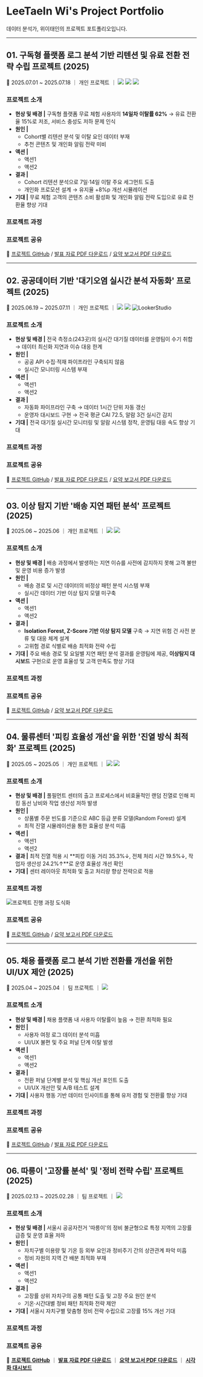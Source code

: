 # LeeTaeIn Wi's Project Portfolio  
데이터 분석가, 위이태인의 프로젝트 포트폴리오입니다.

---

## 01. 구독형 플랫폼 로그 분석 기반 리텐션 및 유료 전환 전략 수립 프로젝트 (2025)  
📅 2025.07.01 ~ 2025.07.18 ｜ 개인 프로젝트 ｜ <img src="https://img.shields.io/badge/BigQuery-4285F4?style=flat-square&logo=GoogleCloud&logoColor=white"/> <img src="https://img.shields.io/badge/Python-3776AB?style=flat-square&logo=python&logoColor=white"/> <img src="https://img.shields.io/badge/Tableau-E97627?style=flat-square&logo=Tableau&logoColor=white"/>

### 프로젝트 소개 
- **현상 및 배경 |** 구독형 플랫폼 무료 체험 사용자의 **14일차 이탈률 62%** → 유료 전환율 15%로 저조, 서비스 충성도 저하 문제 인식
- **원인 |**
  - Cohort별 리텐션 분석 및 이탈 요인 데이터 부재
  - 추천 콘텐츠 및 개인화 알림 전략 미비
- **액션 |**
  - 액션1
  - 액션2
- **결과 |**
  - Cohort 리텐션 분석으로 7일·14일 이탈 주요 세그먼트 도출
  - 개인화 프로모션 설계 → 유지율 +8%p 개선 시뮬레이션
- **기대 |** 무료 체험 고객의 콘텐츠 소비 활성화 및 개인화 알림 전략 도입으로 유료 전환율 향상 기대 <br/>

### 프로젝트 과정
<!--![프로젝트 진행 과정 도식화](https://github.com/TildaWi/Portfolio-wileetaein/blob/main/images/subscription_retention_project.png)-->

### 프로젝트 공유
🔗 [프로젝트 GitHub](https://github.com/TildaWi/subscription-retention-analysis) / [발표 자료 PDF 다운로드](https://github.com/TildaWi/Portfolio-wileetaein/blob/main/) / [요약 보고서 PDF 다운로드](https://github.com/TildaWi/Portfolio-wileetaein/blob/main/)

---

## 02. 공공데이터 기반 '대기오염 실시간 분석 자동화' 프로젝트 (2025)  
📅 2025.06.19 ~ 2025.07.11 ｜ 개인 프로젝트 ｜  <img src="https://img.shields.io/badge/Airflow-017CEE?style=flat-square&logo=ApacheAirflow&logoColor=white"/> <img src="https://img.shields.io/badge/BigQuery-4285F4?style=flat-square&logo=GoogleCloud&logoColor=white"/> ![LookerStudio](https://img.shields.io/badge/LookerStudio-4285F4?style=flat-square&logo=Looker&logoColor=white)

### 프로젝트 소개 
- **현상 및 배경 |** 전국 측정소(243곳)의 실시간 대기질 데이터를 운영팀이 수기 취합 → 데이터 최신화 지연과 이슈 대응 한계
- **원인 |**
  - 공공 API 수집·적재 파이프라인 구축되지 않음
  - 실시간 모니터링 시스템 부재
- **액션 |**
  - 액션1
  - 액션2
- **결과 |**
  - 자동화 파이프라인 구축 → 데이터 1시간 단위 자동 갱신
  - 운영자 대시보드 구현 → 전국 평균 CAI 72.5, 알람 3건 실시간 감지
- **기대 |** 전국 대기질 실시간 모니터링 및 알람 시스템 정착, 운영팀 대응 속도 향상 기대 <br/>

### 프로젝트 과정
<!--![프로젝트 진행 과정 도식화](https://github.com/TildaWi/Portfolio-wileetaein/blob/main/images/fulfillment_layout_project.png)-->

### 프로젝트 공유
🔗 [프로젝트 GitHub](https://github.com/TildaWi/air-quality-data-pipeline-project) / [발표 자료 PDF 다운로드](https://github.com/TildaWi/Portfolio-wileetaein/blob/main/) / [요약 보고서 PDF 다운로드](https://github.com/TildaWi/Portfolio-wileetaein/blob/main/)

---

## 03. 이상 탐지 기반 '배송 지연 패턴 분석' 프로젝트 (2025)  
📅 2025.06 ~ 2025.06 ｜ 개인 프로젝트 ｜ <img src="https://img.shields.io/badge/Python-3776AB?style=flat&logo=python&logoColor=white"/> <img src="https://img.shields.io/badge/Scikit--learn-F7931E?style=flat&logo=scikitlearn&logoColor=white"/>

### 프로젝트 소개 
- **현상 및 배경 |** 배송 과정에서 발생하는 지연 이슈를 사전에 감지하지 못해 고객 불만 및 운영 비용 증가 발생
- **원인 |**
  - 배송 경로 및 시간 데이터의 비정상 패턴 분석 시스템 부재
  - 실시간 데이터 기반 이상 탐지 모델 미구축
- **액션 |**
  - 액션1
  - 액션2
- **결과 |**
  - **Isolation Forest, Z-Score 기반 이상 탐지 모델** 구축 → 지연 위험 건 사전 분류 및 대응 체계 설계
  - 고위험 경로 식별로 배송 최적화 전략 수립
- **기대 |** 주요 배송 경로 및 요일별 지연 패턴 분석 결과를 운영팀에 제공, **이상탐지 대시보드** 구현으로 운영 효율성 및 고객 만족도 향상 기대 <br/>

### 프로젝트 과정
<!--![프로젝트 진행 과정 도식화](https://github.com/TildaWi/Portfolio-wileetaein/blob/main/images/delivery_delay_project.png)-->

### 프로젝트 공유
🔗 [프로젝트 GitHub](https://github.com/TildaWi/delivery-delay-project) / [요약 보고서 PDF 다운로드](https://github.com/TildaWi/Portfolio-wileetaein/blob/main/배송지연탐지_프로젝트_요약_보고서.pdf)

---

## 04. 물류센터 '피킹 효율성 개선'을 위한 '진열 방식 최적화' 프로젝트 (2025)  
📅 2025.05 ~ 2025.05 ｜ 개인 프로젝트 ｜ <img src="https://img.shields.io/badge/Python-3776AB?style=flat&logo=python&logoColor=white"/> <img src="https://img.shields.io/badge/Scikit--learn-F7931E?style=flat&logo=scikitlearn&logoColor=white"/>

### 프로젝트 소개 
- **현상 및 배경 |** 풀필먼트 센터의 출고 프로세스에서 비효율적인 랜덤 진열로 인해 피킹 동선 낭비와 작업 생산성 저하 발생
- **원인 |**
  - 상품별 주문 빈도를 기준으로 ABC 등급 분류 모델(Random Forest) 설계
  - 최적 진열 시뮬레이션을 통한 효율성 분석 미흡
- **액션 |**
  - 액션1
  - 액션2
- **결과 |** 최적 진열 적용 시 **피킹 이동 거리 35.3%↓, 전체 처리 시간 19.5%↓, 작업자 생산성 24.2%↑**로 운영 효율성 개선 확인
- **기대 |** 센터 레이아웃 최적화 및 출고 처리량 향상 전략으로 적용 <br/>

### 프로젝트 과정
![프로젝트 진행 과정 도식화](https://github.com/TildaWi/Portfolio-wileetaein/blob/main/images/fulfillment_layout_project.png)

### 프로젝트 공유
🔗 [프로젝트 GitHub](https://github.com/TildaWi/fulfillment-layout-project) / [요약 보고서 PDF 다운로드](https://github.com/TildaWi/Portfolio-wileetaein/blob/main/진열방식_최적화_프로젝트_요약_보고서.pdf)

---


## 05. 채용 플랫폼 로그 분석 기반 전환률 개선을 위한 UI/UX 제안 (2025)  
📅 2025.04 ~ 2025.04 ｜ 팀 프로젝트 ｜ <img src="https://img.shields.io/badge/Python-3776AB?style=flat&logo=python&logoColor=white"/>

### 프로젝트 소개 
- **현상 및 배경 |** 채용 플랫폼 내 사용자 이탈률이 높음 → 전환 최적화 필요
- **원인 |**
  - 사용자 여정 로그 데이터 분석 미흡
  - UI/UX 불편 및 주요 퍼널 단계 이탈 발생
- **액션 |**
  - 액션1
  - 액션2
- **결과 |**
  - 전환 퍼널 단계별 분석 및 핵심 개선 포인트 도출
  - UI/UX 개선안 및 A/B 테스트 설계
- **기대 |** 사용자 행동 기반 데이터 인사이트를 통해 유저 경험 및 전환률 향상 기대 <br/>

### 프로젝트 과정
<!--![프로젝트 진행 과정 도식화](https://github.com/TildaWi/Portfolio-wileetaein/blob/main/images/job_funnel_project.png)-->

### 프로젝트 공유
🔗 [프로젝트 GitHub](https://github.com/TildaWi/job-funnel-dropoff-project) / [발표 자료 PDF 다운로드](https://github.com/TildaWi/Portfolio-wileetaein/blob/main/채용_플랫폼_이탈_개선_프로젝트_발표자료.pdf)

---

## 06. 따릉이 '고장률 분석' 및 '정비 전략 수립' 프로젝트 (2025)  
📅 2025.02.13 ~ 2025.02.28 ｜ 팀 프로젝트 ｜ <img src="https://img.shields.io/badge/Python-3776AB?style=flat&logo=python&logoColor=white"/> 

### 프로젝트 소개 
- **현상 및 배경 |** 서울시 공공자전거 '따릉이'의 정비 불균형으로 특정 지역의 고장률 급증 및 운영 효율 저하
- **원인 |**
  - 자치구별 이용량 및 기온 등 외부 요인과 정비주기 간의 상관관계 파악 미흡
  - 정비 자원의 지역 간 배분 최적화 부재
- **액션 |**
  - 액션1
  - 액션2
- **결과 |**
  - 고장률 상위 자치구의 공통 패턴 도출 및 고장 주요 원인 분석
  - 기온·시간대별 정비 패턴 최적화 전략 제안
- **기대 |** 서울시 자치구별 맞춤형 정비 전략 수립으로 고장률 15% 개선 기대  

### 프로젝트 과정
<!-- ![프로젝트 진행 과정 도식화](https://github.com/TildaWi/Portfolio-wileetaein/blob/main/images/ttareungi_project.png) -->

### 프로젝트 공유
🔗 [**프로젝트 GitHub**](https://github.com/TildaWi/ttareungi_project) ｜ 
[**발표 자료 PDF 다운로드**](https://github.com/TildaWi/Portfolio-wileetaein/blob/main/따릉이_고장률_분석_발표자료.pdf) ｜ 
[**요약 보고서 PDF 다운로드**](https://github.com/TildaWi/Portfolio-wileetaein/blob/main/따릉이_고장률_분석_요약보고서.pdf) ｜ 
[**시각화 대시보드**](https://public.tableau.com/app/profile/leetaein.wi/viz/따릉이고장률분석/Overview)
